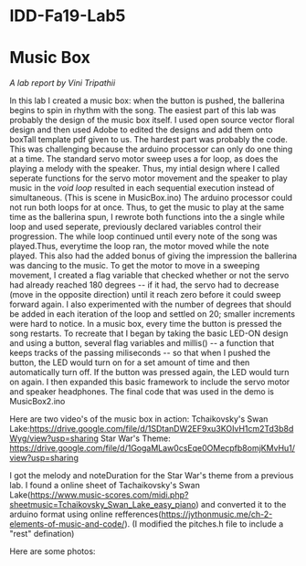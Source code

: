 # IDD-Fa19-Lab5
# Music Box

*A lab report by Vini Tripathii*

In this lab I created a music box: when the button is pushed, the ballerina begins to spin in rhythm with the song. 
The easiest part of this lab was probably the design of the music box itself. I used open source vector floral design and then used Adobe
to edited the designs and add them onto boxTall template pdf given to us. The hardest part was probably the code. This was challenging 
because the arduino processor can only do one thing at a time. The standard servo motor sweep uses a for loop, as does the playing a 
melody with the speaker. Thus, my intial design where I called seperate functions for the servo motor movement and the speaker to play 
music in the *void loop* resulted in each sequential execution instead of simultaneous. (This is scene in MusicBox.ino) 
The arduino processor could not run both loops for at once. 
Thus, to get the music to play at the same time as the ballerina spun, I rewrote both functions into the a single while loop and used 
seperate, previously declared variables control their progression. The while loop continued until every note of the song was played.Thus, everytime the loop ran, the motor moved while the note played. This also had the added bonus of giving the impression the ballerina was dancing to the music.
To get the motor to move in a sweeping movement, I created a flag variable that checked whether or not the servo had already reached 180
degrees -- if it had, the servo had to decrease (move in the opposite direction) until it reach zero before it could sweep forward again.
I also experimented with the number of degrees that should be added in each iteration of the loop and settled on 20; smaller increments were hard to notice. 
In a music box, every time the button is pressed the song restarts. To recreate that I began by taking the basic LED-ON design and using
a button, several flag variables and millis() -- a function that keeps tracks of the passing miliseconds -- so that when I pushed the button, the LED would turn on for a set amount of time and then automatically turn off. If the button was pressed again, the LED would turn 
on again.
I then expanded this basic framework to include the servo motor and speaker headphones. The final code that was used in the demo is
MusicBox2.ino

Here are two video's of the music box in action:
Tchaikovsky's Swan Lake:https://drive.google.com/file/d/1SDtanDW2EF9xu3KOIvH1cm2Td3b8dWyg/view?usp=sharing
Star War's Theme: https://drive.google.com/file/d/1GogaMLaw0csEqe0OMecpfb8omjKMvHu1/view?usp=sharing

I got the melody and noteDuration for the Star War's theme from a previous lab. I found a online sheet of Tachaikovsky's Swan Lake(https://www.music-scores.com/midi.php?sheetmusic=Tchaikovsky_Swan_Lake_easy_piano) and
converted it to the arduino format using online refferences(https://jythonmusic.me/ch-2-elements-of-music-and-code/). 
(I modified the pitches.h file to include a "rest" defination)

Here are some photos:
